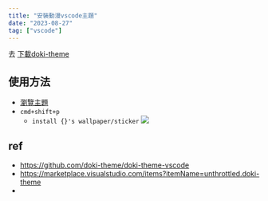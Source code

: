 ```yaml
---
title: "安裝動漫vscode主題"
date: "2023-08-27"
tag: ["vscode"]
---
```

去 [下載doki-theme](https://marketplace.visualstudio.com/items?itemName=unthrottled.doki-theme) 
## 使用方法
- [瀏覽主題](https://github.com/doki-theme/doki-theme-vscode/blob/main/albums/complete_theme_album.md)
- `cmd+shift+p`
	- `install {}'s wallpaper/sticker`
![](https://i.imgur.com/wicmequ.png)

## ref
- https://github.com/doki-theme/doki-theme-vscode
- https://marketplace.visualstudio.com/items?itemName=unthrottled.doki-theme
- 